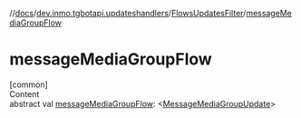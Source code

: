 //[docs](../../../index.md)/[dev.inmo.tgbotapi.updateshandlers](../index.md)/[FlowsUpdatesFilter](index.md)/[messageMediaGroupFlow](message-media-group-flow.md)



# messageMediaGroupFlow  
[common]  
Content  
abstract val [messageMediaGroupFlow](message-media-group-flow.md): <[MessageMediaGroupUpdate](../../dev.inmo.tgbotapi.types.update.MediaGroupUpdates/-message-media-group-update/index.md)>  



